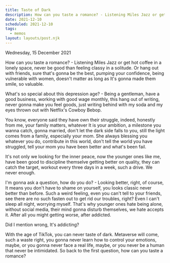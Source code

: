 ```yaml
---
title: Taste of Dark
description: How can you taste a romance? - Listening Miles Jazz or get hot coffee in alonely space
date: 2021-12-10
scheduled: 2021-12-10
tags:
  - memos
layout: layouts/post.njk
---
```


Wednesday, 15 December 2021

How can you taste a romance? - Listening Miles Jazz or get hot coffee in a
lonely space, never be good than feeling classy in a solitude. Or hang out with
friends, sure that's gonna be the best, pumping your confidence, being
vulnerable with women, doesn't matter as long as It's gonna made them smile, so valuable.

What's so special about this depression age? - Being a gentleman, have a good
business, working with good wage monthly, this hang out of writing, never gonna make you feel goods, just writing behind with my soda and 
my eyes thrown out with Netflix's Cowboy Bebop.

You know, everyone said they have own their struggle, indeed, honestly from
me, your family matters, whatever It is your ambition, a milestone you wanna catch, gonna
married, don't let the dark side falls to you, still the light comes from a
family, especially your mom. She always blessing you whatever you do, contribute
in this world, don't tell the world you have struggled, tell your mom you
have been better and what's been fail. 

It's not only we looking for the inner peace, now the younger
ones like me, have been good to discipline themselve getting better on quality,
they can catch the target, workout every three days in a week, such a drive.
We never enough.

I'm gonna ask a question, how do you do? - Looking better, right, of course,
It means you don't have to shame on yourself, you looks classic never better
than before. Such a weird feeling, even you can't tell to your friends, see
there are no such fasten out to get rid our troubles, right? Even I can't sleep
all night, worrying myself. That's why younger ones hate
being alone, without social media, their mind gonna disturb
themselves, we hate accepts it. After all you might getting worse, after addicted. 

Did I mention wrong, It's addicting?

With the age of TikTok, you can never taste of dark. Metaverse will come, such a
waste right, you gonna never learn how to control your emotions, maybe, or you gonna
never face a real life, maybe, or you never be a human that never be
intimidated. So back to the first question, how can you taste a romance?
